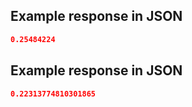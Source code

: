 ## Example response in JSON

```json
0.25484224
```

## Example response in JSON

```json
0.22313774810301865
```

